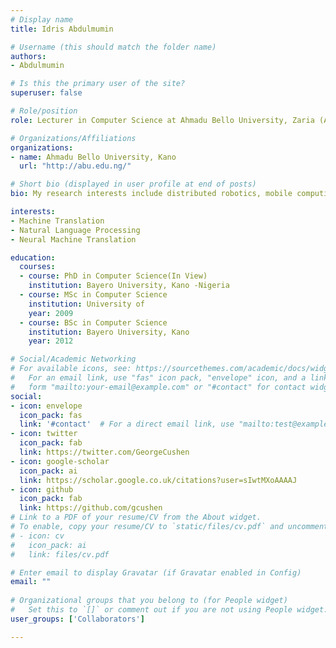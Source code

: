 ```yaml
---
# Display name
title: Idris Abdulmumin

# Username (this should match the folder name)
authors:
- Abdulmumin

# Is this the primary user of the site?
superuser: false

# Role/position
role: Lecturer in Computer Science at Ahmadu Bello University, Zaria (ABU)

# Organizations/Affiliations
organizations:
- name: Ahmadu Bello University, Kano
  url: "http://abu.edu.ng/"

# Short bio (displayed in user profile at end of posts)
bio: My research interests include distributed robotics, mobile computing and programmable matter.

interests:
- Machine Translation
- Natural Language Processing
- Neural Machine Translation

education:
  courses:
  - course: PhD in Computer Science(In View)
    institution: Bayero University, Kano -Nigeria
  - course: MSc in Computer Science
    institution: University of 
    year: 2009
  - course: BSc in Computer Science
    institution: Bayero University, Kano
    year: 2012

# Social/Academic Networking
# For available icons, see: https://sourcethemes.com/academic/docs/widgets/#icons
#   For an email link, use "fas" icon pack, "envelope" icon, and a link in the
#   form "mailto:your-email@example.com" or "#contact" for contact widget.
social:
- icon: envelope
  icon_pack: fas
  link: '#contact'  # For a direct email link, use "mailto:test@example.org".
- icon: twitter
  icon_pack: fab
  link: https://twitter.com/GeorgeCushen
- icon: google-scholar
  icon_pack: ai
  link: https://scholar.google.co.uk/citations?user=sIwtMXoAAAAJ
- icon: github
  icon_pack: fab
  link: https://github.com/gcushen
# Link to a PDF of your resume/CV from the About widget.
# To enable, copy your resume/CV to `static/files/cv.pdf` and uncomment the lines below.  
# - icon: cv
#   icon_pack: ai
#   link: files/cv.pdf

# Enter email to display Gravatar (if Gravatar enabled in Config)
email: ""
  
# Organizational groups that you belong to (for People widget)
#   Set this to `[]` or comment out if you are not using People widget.  
user_groups: ['Collaborators']

---
```


